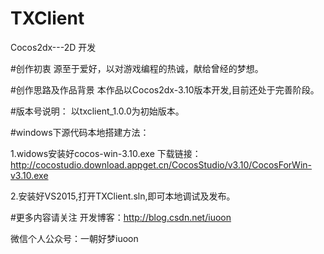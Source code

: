 # TXClient
Cocos2dx---2D 开发

#创作初衷
源至于爱好，以对游戏编程的热诚，献给曾经的梦想。

#创作思路及作品背景
本作品以Cocos2dx-3.10版本开发,目前还处于完善阶段。

#版本号说明：
以txclient_1.0.0为初始版本。

#windows下源代码本地搭建方法：

1.widows安装好cocos-win-3.10.exe 下载链接：http://cocostudio.download.appget.cn/CocosStudio/v3.10/CocosForWin-v3.10.exe

2.安装好VS2015,打开TXClient.sln,即可本地调试及发布。


#更多内容请关注
开发博客：http://blog.csdn.net/iuoon

微信个人公众号：一朝好梦iuoon

